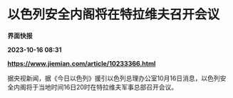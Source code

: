 # 以色列安全内阁将在特拉维夫召开会议
**界面快报**

**2023-10-16 08:31**

**https://www.jiemian.com/article/10233366.html**

据央视新闻，据《今日以色列》援引以色列总理办公室10月16日消息，以色列安全内阁将于当地时间16日20时在特拉维夫军事总部召开会议。